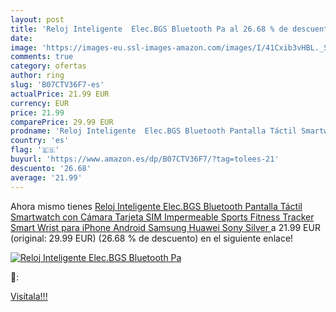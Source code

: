 ```yaml
---
layout: post
title: 'Reloj Inteligente  Elec.BGS Bluetooth Pa al 26.68 % de descuento'
date: 
image: 'https://images-eu.ssl-images-amazon.com/images/I/41Cxib3vHBL._SL200_.jpg'
comments: true
category: ofertas
author: ring
slug: 'B07CTV36F7-es'
actualPrice: 21.99 EUR
currency: EUR
price: 21.99
comparePrice: 29.99 EUR
prodname: 'Reloj Inteligente  Elec.BGS Bluetooth Pantalla Táctil Smartwatch con Cámara Tarjeta SIM Impermeable Sports Fitness Tracker Smart Wrist para iPhone Android Samsung Huawei Sony  Silver '
country: 'es'
flag: '🇪🇸'
buyurl: 'https://www.amazon.es/dp/B07CTV36F7/?tag=tolees-21'
descuento: '26.68'
average: '21.99'
---
```


Ahora mismo tienes [Reloj Inteligente  Elec.BGS Bluetooth Pantalla Táctil Smartwatch con Cámara Tarjeta SIM Impermeable Sports Fitness Tracker Smart Wrist para iPhone Android Samsung Huawei Sony  Silver ](https://www.amazon.es/dp/B07CTV36F7/?tag=tolees-21) a 21.99 EUR (original: 29.99 EUR) (26.68 %  de descuento) en el siguiente enlace!

[![Reloj Inteligente  Elec.BGS Bluetooth Pa](https://images-eu.ssl-images-amazon.com/images/I/41Cxib3vHBL._SL200_.jpg)](https://www.amazon.es/dp/B07CTV36F7/?tag=tolees-21)

🔎:


[Visítala!!!](https://www.amazon.es/dp/B07CTV36F7/?tag=tolees-21)
